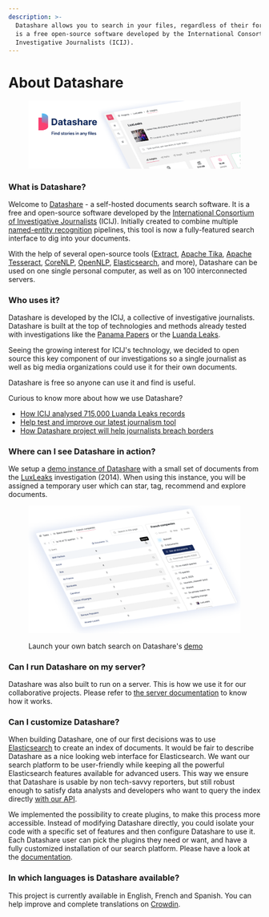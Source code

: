 ```yaml
---
description: >-
  Datashare allows you to search in your files, regardless of their format. It
  is a free open-source software developed by the International Consortium of
  Investigative Journalists (ICIJ).
---
```


# About Datashare

<figure><img src=".gitbook/assets/Gitbook banner (4).png" alt="Image showing Datashare logo, the tagline &#x27;Find stories in any files&#x27; and a screenshot of a page of the software"><figcaption></figcaption></figure>

### What is Datashare?

Welcome to [Datashare](https://datashare.icij.org) - a self-hosted documents search software. It is a free and open-source software developed by the [International Consortium of Investigative Journalists](https://www.icij.org) (ICIJ). Initially created to combine multiple [named-entity recognition](https://en.wikipedia.org/wiki/Named-entity_recognition) pipelines, this tool is now a fully-featured search interface to dig into your documents.&#x20;

With the help of several open-source tools ([Extract](https://github.com/icij/extract), [Apache Tika](https://tika.apache.org/), [Apache Tesseract](https://github.com/tesseract-ocr/tesseract), [CoreNLP](https://stanfordnlp.github.io/CoreNLP/), [OpenNLP](https://opennlp.apache.org/), [Elasticsearch](https://www.elastic.co/elasticsearch), and more), Datashare can be used on one single personal computer, as well as on 100 interconnected servers.

### Who uses it?

Datashare is developed by the ICIJ, a collective of investigative journalists. Datashare is built at the top of technologies and methods already tested with investigations like the [Panama Papers](https://www.icij.org/investigations/panama-papers) or the [Luanda Leaks](https://www.icij.org/investigations/luanda-leaks/).&#x20;

Seeing the growing interest for ICIJ's technology, we decided to open source this key component of our investigations so a single journalist as well as big media organizations could use it for their own documents.

Datashare is free so anyone can use it and find is useful.

Curious to know more about how we use Datashare?

* [How ICIJ analysed 715,000 Luanda Leaks records](https://www.icij.org/investigations/luanda-leaks/how-we-mined-more-than-715000-luanda-leaks-records/)
* [Help test and improve our latest journalism tool](https://www.icij.org/blog/2019/02/datashare-help-test-and-improve-our-latest-journalism-tool/)
* [How Datashare project will help journalists breach borders](https://www.icij.org/blog/2018/05/icijs-datashare-project-will-help-journalists-breach-borders/)

### Where can I see Datashare in action?

We setup a [demo instance of Datashare](https://datashare-demo.icij.org) with a small set of documents from the [LuxLeaks](https://www.icij.org/investigations/luxembourg-leaks/) investigation (2014). When using this instance, you will be assigned a temporary user which can star, tag, recommend and explore documents.

<figure><img src=".gitbook/assets/Demo.png" alt="Image of a screenshot of the batch search page of Datashare"><figcaption><p>Launch your own batch search on Datashare's <a href="https://datashare-demo.icij.org/#/">demo</a></p></figcaption></figure>

### Can I run Datashare on my server?

Datashare was also built to run on a server. This is how we use it for our collaborative projects. Please refer to [the server documentation](server-mode/about-the-server-mode.md) to know how it works.

### Can I customize Datashare?

When building Datashare, one of our first decisions was to use [Elasticsearch](https://www.elastic.co/elasticsearch) to create an index of documents. It would be fair to describe Datashare as a nice looking web interface for Elasticsearch. We want our search platform to be user-friendly while keeping all the powerful Elasticsearch features available for advanced users. This way we ensure that Datashare is usable by non tech-savvy reporters, but still robust enough to satisfy data analysts and developers who want to query the index directly [with our API](broken-reference).

We implemented the possibility to create plugins, to make this process more accessible. Instead of modifying Datashare directly, you could isolate your code with a specific set of features and then configure Datashare to use it. Each Datashare user can pick the plugins they need or want, and have a fully customized installation of our search platform. Please have a look at the [documentation](developers/backend/write-extensions.md).

### In which languages is Datashare available?

This project is currently available in English, French and Spanish. You can help improve and complete translations on [Crowdin](https://crwd.in/datashare).
